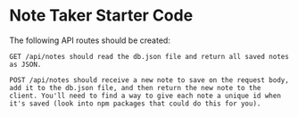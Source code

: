 # Note Taker Starter Code

The following API routes should be created:

    GET /api/notes should read the db.json file and return all saved notes as JSON.

    POST /api/notes should receive a new note to save on the request body, add it to the db.json file, and then return the new note to the client. You'll need to find a way to give each note a unique id when it's saved (look into npm packages that could do this for you).
